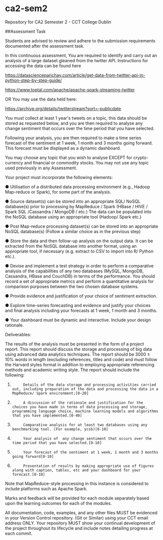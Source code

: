 # ca2-sem2
Repository for CA2 Semester 2 - CCT College Dublin

##Assessment Task

Students are advised to review and adhere to the submission requirements documented after the assessment task.

In this continuous assessment, You are required to identify and carry out an analysis of a large dataset gleaned from the twitter API. Instructions for accessing the data can be found here

https://datascienceparichay.com/article/get-data-from-twitter-api-in-python-step-by-step-guide/

https://www.toptal.com/apache/apache-spark-streaming-twitter

OR You may use the data held here:

https://archive.org/details/twitterstream?sort=-publicdate

You must collect at least 1 year's tweets on a topic, this data should be stored as requested below, and you are then required to analyse any change sentiment that occurs over the time period that you have selected.

Following your analysis, you are then required to make a time series forecast of the sentiment at 1 week, 1 month and 3 months going forward. This forecast must be displayed as a dynamic dashboard.    

You may choose any topic that you wish to analyse EXCEPT for crypto-currency and financial or commodity stocks. You may not use any topic used previously in any Assessment.

Your project must incorporate the following elements:

●           Utilisation of a distributed data processing environment (e.g., Hadoop Map-reduce or Spark), for some part of the analysis.

●           Source dataset(s) can be stored into an appropriate SQL/ NoSQL database(s) prior to processing by MapReduce / Spark (HBase / HIVE / Spark SQL /Cassandra / MongoDB / etc.) The data can be populated into the NoSQL database using an appropriate tool (Hadoop/ Spark etc.)

●           Post Map-reduce processing dataset(s) can be stored into an appropriate NoSQL database(s) (Follow a similar choice as in the previous step)

●           Store the data and then follow-up analysis on the output data. It can be extracted from the NoSQL database into another format, using an appropriate tool, if necessary (e.g. extract to CSV to import into R/ Python etc.).

●           Devise and implement a test strategy in order to perform a comparative analysis of the capabilities of any two databases (MySQL, MongoDB, Cassandra, HBase and CouchDB) in terms of the performance. You should record a set of appropriate metrics and perform a quantitative analysis for comparison purposes between the two chosen database systems.

●           Provide evidence and justification of your choice of sentiment extraction.

●           Explore time-series forecasting and evidence and justify your choices and final analysis including your forecasts at  1 week, 1 month and 3 months.

●           Your dashboard must be dynamic and interactive. Include your design rationale.

Deliverables:

The results of the analysis must be presented in the form of a project report. This report should discuss the storage and processing of big data using advanced data analytics techniques. The report should be 3000 ± 10% words in length (excluding references, titles and code) and must follow the Harvard styles format in addition to employing appropriate referencing methods and academic writing style. The report should include the following:

1.          Details of the data storage and processing activities carried out, including preparation of the data and processing the data in a MapReduce/ Spark environment;[0-20]

2.          A discussion of the rationale and justification for the choices you have made in terms of data processing and storage, programming language choice, machine learning models and algorithms that you have implemented.[0-40]

3.          Comparative analysis for at least two databases using any benchmarking tool. (For example, ycsb)[0-10]

4.          Your analysis of  any change sentiment that occurs over the time period that you have selected.[0-10]

5.          Your forecast of the sentiment at 1 week, 1 month and 3 months going forward[0-10]

6.          Presentation of results by making appropriate use of figures along with caption, tables, etc and your dashboard for your forecast.[0-10]

Note that MapReduce-style processing in this instance is considered to include platforms such as Apache Spark.

Marks and feedback will be provided for each module separately based upon the learning outcomes for each of the modules. 

All documentation, code, examples, and any other files MUST be evidenced in your Version Control repository. (Git or Similar) using your CCT email address ONLY. Your repository MUST show your continual development of the project throughout its lifecycle and include notes detailing progress at each commit.